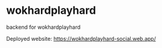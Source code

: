 # wokhardplayhard
backend for wokhardplayhard

Deployed website: https://wokhardplayhard-social.web.app/
